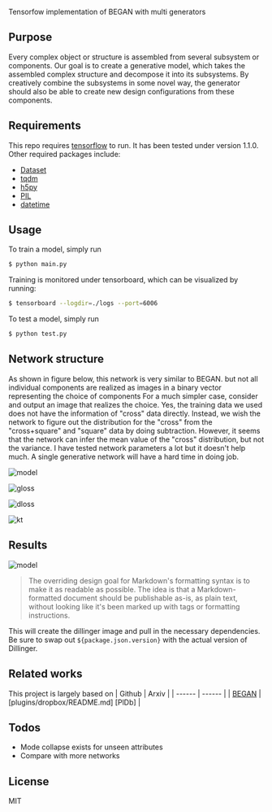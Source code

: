 Tensorfow implementation of BEGAN with multi generators


## Purpose
Every complex object or structure is assembled from several subsystem or components. Our goal is to create a generative model, which takes the assembled complex structure and decompose it into its subsystems. By creatively combine the subsystems in some novel way, the generator should also be able to create new design configurations from these components.

## Requirements

This repo requires [tensorflow](https://tensorflow.org/) to run. It has been tested under version 1.1.0. Other required packages include:
- [Dataset]()
- [tqdm]()
- [h5py]()
- [PIL]()
- [datetime]()

## Usage
To train a model, simply run
```sh
$ python main.py
```
Training is monitored under tensorboard, which can be visualized by running:
```sh
$ tensorboard --logdir=./logs --port=6006
```
To test a model, simply run
```sh
$ python test.py
```

## Network structure

As shown in figure below, this network is very similar to BEGAN.
but not all individual components are realized as images in a binary vector representing the choice of components
For a much simpler case, consider and output an image that realizes the choice. Yes, the training data we used does not have the information of "cross" data directly. Instead, we wish the network to figure out the distribution for the "cross"  from the "cross+square" and "square" data by doing subtraction. However, it seems that the network can infer the mean value of the "cross" distribution, but not the variance. I have tested network parameters a lot but it doesn't help much.
A single generative network will have a hard time in doing job.


![model](/../subnets/assets/model.png)

![gloss]( http://latex.codecogs.com/gif.latex?L_G=L_{rec}(x_f)L_z(x_f))

![dloss](http://latex.codecogs.com/gif.latex?L_D=L_{rec}(x_r)&plus;L_z(dz_r)-k_t[L(x_f)&plus;L_z(dz_f)])

![kt](http://latex.codecogs.com/gif.latex?k_{t+1}=k_t+\lambda_k\Big(\gamma[L_{rec}(x_r)&plus;L_z(dz_r)]-[L(x_f)&plus;L_z(dz_f)]\Big))


## Results

![model](/../subnets/assets/itr44500.png)


> The overriding design goal for Markdown's
> formatting syntax is to make it as readable
> as possible. The idea is that a
> Markdown-formatted document should be
> publishable as-is, as plain text, without
> looking like it's been marked up with tags
> or formatting instructions.


This will create the dillinger image and pull in the necessary dependencies. Be sure to swap out `${package.json.version}` with the actual version of Dillinger.


## Related works

This project is largely based on
| Github | Arxiv |
| ------ | ------ |
| [BEGAN](https://github.com/hope-yao/BEGAN-tensorflow) | [plugins/dropbox/README.md] [PlDb] |


## Todos

 - Mode collapse exists for unseen attributes
 - Compare with more networks

License
----

MIT

